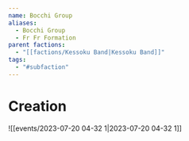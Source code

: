 ```yaml
---
name: Bocchi Group
aliases:
  - Bocchi Group
  - Fr Fr Formation
parent factions:
  - "[[factions/Kessoku Band|Kessoku Band]]"
tags:
  - "#subfaction"
---
```

# Creation
![[events/2023-07-20 04-32 1|2023-07-20 04-32 1]]